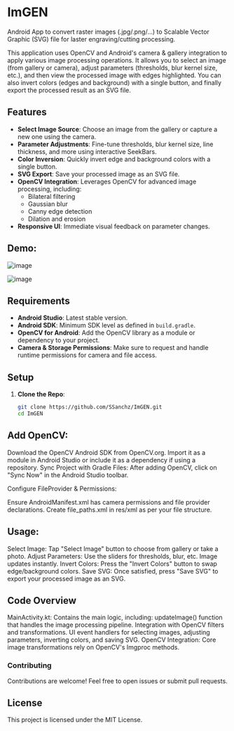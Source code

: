 # ImGEN
Android App to convert raster images (.jpg/.png/...) to Scalable Vector Graphic (SVG) file for laster engraving/cutting processing.

This application uses OpenCV and Android's camera & gallery integration to apply various image processing operations. It allows you to select an image (from gallery or camera), adjust parameters (thresholds, blur kernel size, etc.), and then view the processed image with edges highlighted. You can also invert colors (edges and background) with a single button, and finally export the processed result as an SVG file.

## Features

- **Select Image Source**: Choose an image from the gallery or capture a new one using the camera.
- **Parameter Adjustments**: Fine-tune thresholds, blur kernel size, line thickness, and more using interactive SeekBars.
- **Color Inversion**: Quickly invert edge and background colors with a single button.
- **SVG Export**: Save your processed image as an SVG file.
- **OpenCV Integration**: Leverages OpenCV for advanced image processing, including:
  - Bilateral filtering
  - Gaussian blur
  - Canny edge detection
  - Dilation and erosion
- **Responsive UI**: Immediate visual feedback on parameter changes.

## Demo:

![image](https://github.com/user-attachments/assets/e31c9ca6-63fc-49b7-b534-f575134e34ca)

![image](https://github.com/user-attachments/assets/6ccc5444-ee5c-4319-b4dd-8c5356c86ce6)



## Requirements

- **Android Studio**: Latest stable version.
- **Android SDK**: Minimum SDK level as defined in `build.gradle`.
- **OpenCV for Android**: Add the OpenCV library as a module or dependency to your project.
- **Camera & Storage Permissions**: Make sure to request and handle runtime permissions for camera and file access.

## Setup

1. **Clone the Repo**:  
   ```bash
   git clone https://github.com/SSanchz/ImGEN.git
   cd ImGEN

## Add OpenCV:

Download the OpenCV Android SDK from OpenCV.org.
Import it as a module in Android Studio or include it as a dependency if using a repository.
Sync Project with Gradle Files:
After adding OpenCV, click on "Sync Now" in the Android Studio toolbar.

Configure FileProvider & Permissions:

Ensure AndroidManifest.xml has camera permissions and file provider declarations.
Create file_paths.xml in res/xml as per your file structure.

## Usage:
Select Image: Tap "Select Image" button to choose from gallery or take a photo.
Adjust Parameters: Use the sliders for thresholds, blur, etc. Image updates instantly.
Invert Colors: Press the "Invert Colors" button to swap edge/background colors.
Save SVG: Once satisfied, press "Save SVG" to export your processed image as an SVG.

## Code Overview
MainActivity.kt: Contains the main logic, including:
updateImage() function that handles the image processing pipeline.
Integration with OpenCV filters and transformations.
UI event handlers for selecting images, adjusting parameters, inverting colors, and saving SVG.
OpenCV Integration: Core image transformations rely on OpenCV's Imgproc methods.

### Contributing
Contributions are welcome! Feel free to open issues or submit pull requests.

## License
This project is licensed under the MIT License.
